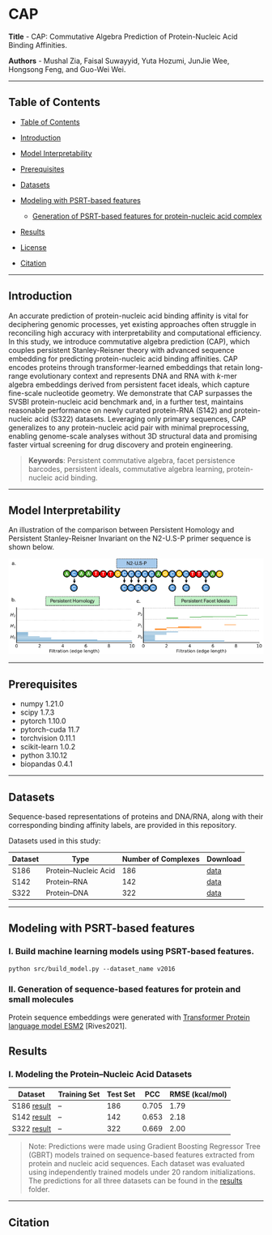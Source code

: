 # CAP

**Title** - CAP: Commutative Algebra Prediction of Protein-Nucleic Acid Binding Affinities.

**Authors** - Mushal Zia, Faisal Suwayyid, Yuta Hozumi, JunJie Wee, Hongsong Feng, and Guo-Wei Wei.

---

## Table of Contents

- [Table of Contents](#table-of-contents)
- [Introduction](#introduction)
- [Model Interpretability](#model-Interpretability)
- [Prerequisites](#prerequisites)
- [Datasets](#datasets)
- [Modeling with PSRT-based features](#Modeling-with-PSRT-based-features)
    - [Generation of PSRT-based features for protein-nucleic acid complex](#II-Generation-of-PSRT-based-features-for-protein-ligand-complex)

- [Results](#results)
- [License](#license)
- [Citation](#citation)

---

## Introduction

An accurate prediction of protein-nucleic acid binding affinity is vital for deciphering genomic processes, yet existing approaches often struggle in reconciling high accuracy with interpretability and computational efficiency. In this study, we introduce commutative algebra prediction (CAP), which couples persistent Stanley-Reisner theory with advanced sequence embedding  for predicting protein-nucleic acid binding affinities. CAP encodes proteins through transformer-learned embeddings that retain long-range evolutionary context and represents DNA and RNA with $\textit{k}$-mer algebra embeddings derived from persistent facet ideals, which capture fine-scale nucleotide geometry. We demonstrate that CAP surpasses the SVSBI protein-nucleic acid benchmark and, in a further test, maintains reasonable performance on newly curated protein-RNA (S142) and protein-nucleic acid (S322) datasets. Leveraging only primary sequences, CAP generalizes to any protein-nucleic acid pair with minimal preprocessing, enabling genome-scale analyses without 3D structural data and promising faster virtual screening for drug discovery and protein engineering.

> **Keywords**: Persistent commutative algebra, facet persistence barcodes, persistent ideals, commutative algebra learning, protein-nucleic acid binding.

---

## Model Interpretability

An illustration of the comparison between Persistent Homology and Persistent Stanley-Reisner
Invariant on the N2-U.S-P primer sequence is shown below.

![Model Implementation](src/covid.png)

---

## Prerequisites

- numpy                     1.21.0
- scipy                     1.7.3
- pytorch                   1.10.0 
- pytorch-cuda              11.7
- torchvision               0.11.1
- scikit-learn              1.0.2
- python                    3.10.12
- biopandas                 0.4.1
--- 

## Datasets

Sequence-based representations of proteins and DNA/RNA, along with their corresponding binding affinity labels, are provided in this repository.

Datasets used in this study:

| Dataset | Type                 | Number of Complexes | Download                     |
|---------|----------------------|---------------------|------------------------------|
| S186    | Protein–Nucleic Acid | 186                 | [data](./Datasets/S186.csv) |
| S142    | Protein–RNA          | 142                 | [data](./Datasets/S142.csv) |
| S322    | Protein–DNA          | 322                 | [data](./Datasets/S322.csv) |

---

## Modeling with PSRT-based features

### I. Build machine learning models using PSRT-based features.
```shell
python src/build_model.py --dataset_name v2016
```
### II. Generation of sequence-based features for protein and small molecules
Protein sequence embeddings were generated with [Transformer Protein language model ESM2](https://github.com/facebookresearch/esm) [Rives2021].


## Results

### I. Modeling the Protein–Nucleic Acid Datasets

| Dataset | Training Set | Test Set | PCC  | RMSE (kcal/mol) |  
|---------|--------------|----------|------|------------------|  
| S186 [result](./Results/S186_predictions.csv) | – | 186 | 0.705 | 1.79 |  
| S142 [result](./Results/S142_predictions.csv) | – | 142 | 0.653 | 2.18 |  
| S322 [result](./Results/S322_predictions.csv) | – | 322 | 0.669 | 2.00 |

> Note: Predictions were made using Gradient Boosting Regressor Tree (GBRT) models trained on sequence-based features extracted from protein and nucleic acid sequences. Each dataset was evaluated using independently trained models under 20 random initializations. The predictions for all three datasets can be found in the [results](./Results) folder.

---

## Citation

